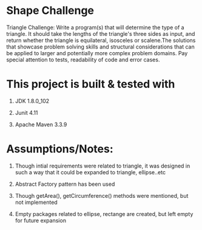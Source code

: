 # Shape Challenge

Triangle Challenge:
Write a program(s) that will determine the type of a triangle. It should take the lengths of the triangle's three sides as input, and return whether the triangle is equilateral, isosceles or scalene.The solutions that showcase problem solving skills and structural considerations that can be applied to larger and potentially more complex problem domains. Pay special attention to tests, readability of code and error cases. 


This project is built & tested with 
===================================
1. JDK 1.8.0_102  

2. Junit 4.11   

3. Apache Maven 3.3.9 





Assumptions/Notes:
=================
1. Though intial requirements were related to triangle, it was designed in such a way that it could be expanded to triangle, ellipse..etc 

2. Abstract Factory pattern has been used 

3. Though getArea(), getCircumference() methods were mentioned, but not implemented

4. Empty packages related to ellipse, rectange are created, but left empty for future expansion 




